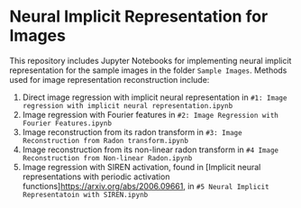 # Neural Implicit Representation for Images

This repository includes Jupyter Notebooks for implementing neural implicit representation for the sample images in the folder `Sample Images`. Methods used for image representation reconstruction include:
1. Direct image regression with implicit neural representation in `#1: Image regression with implicit neural representation.ipynb`
2. Image regression with Fourier features in `#2: Image Regression with Fourier Features.ipynb`
3. Image reconstruction from its radon transform in `#3: Image Reconstruction from Radon transform.ipynb`
4. Image reconstruction from its non-linear radon transform in `#4 Image Reconstruction from Non-linear Radon.ipynb`
5. Image regression with SIREN activation, found in [Implicit neural representations with periodic activation functions]https://arxiv.org/abs/2006.09661, in `#5 Neural Implicit Representatoin with SIREN.ipynb
`

